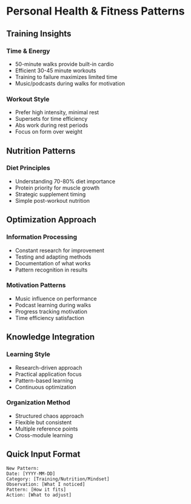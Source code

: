 # Personal Health & Fitness Patterns

## Training Insights
### Time & Energy
- 50-minute walks provide built-in cardio
- Efficient 30-45 minute workouts
- Training to failure maximizes limited time
- Music/podcasts during walks for motivation

### Workout Style
- Prefer high intensity, minimal rest
- Supersets for time efficiency
- Abs work during rest periods
- Focus on form over weight

## Nutrition Patterns
### Diet Principles
- Understanding 70-80% diet importance
- Protein priority for muscle growth
- Strategic supplement timing
- Simple post-workout nutrition

## Optimization Approach
### Information Processing
- Constant research for improvement
- Testing and adapting methods
- Documentation of what works
- Pattern recognition in results

### Motivation Patterns
- Music influence on performance
- Podcast learning during walks
- Progress tracking motivation
- Time efficiency satisfaction

## Knowledge Integration
### Learning Style
- Research-driven approach
- Practical application focus
- Pattern-based learning
- Continuous optimization

### Organization Method
- Structured chaos approach
- Flexible but consistent
- Multiple reference points
- Cross-module learning

## Quick Input Format
```
New Pattern:
Date: [YYYY-MM-DD]
Category: [Training/Nutrition/Mindset]
Observation: [What I noticed]
Pattern: [How it fits]
Action: [What to adjust]
```
